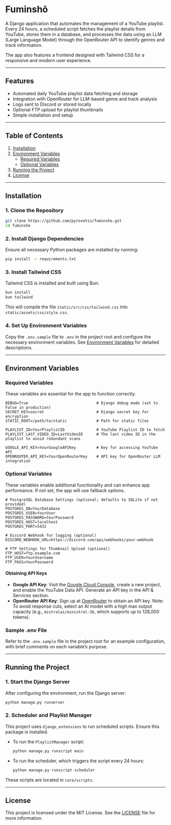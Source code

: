# Fuminshō

A Django application that automates the management of a YouTube playlist. Every 24 hours, a scheduled script fetches the
playlist details from YouTube, stores them in a database, and processes the data using an LLM (Large Language Model)
through the OpenRouter API to identify genres and track information.

The app also features a frontend designed with Tailwind CSS for a responsive and modern user experience.

---

## Features

- Automated daily YouTube playlist data fetching and storage
- Integration with OpenRouter for LLM-based genre and track analysis
- Logs sent to Discord or stored locally
- Optional FTP upload for playlist thumbnails
- Simple installation and setup

---

## Table of Contents

1. [Installation](#installation)
2. [Environment Variables](#environment-variables)
    - [Required Variables](#required-variables)
    - [Optional Variables](#optional-variables)
3. [Running the Project](#running-the-project)
4. [License](#license)

---

## Installation

### 1. Clone the Repository

```bash
git clone https://github.com/pyrovetis/fuminsho.git
cd fuminsho
```

### 2. Install Django Dependencies

Ensure all necessary Python packages are installed by running:

```bash
pip install -r requirements.txt
```

### 3. Install Tailwind CSS

Tailwind CSS is installed and built using Bun:

```bash
bun install
bun tailwind
```

This will compile the file `static/src/css/tailwind.css` into `static/assets/css/style.css`.

### 4. Set Up Environment Variables

Copy the `.env.sample` file to `.env` in the project root and configure the necessary environment variables.
See [Environment Variables](#environment-variables) for detailed descriptions.

---

## Environment Variables

### Required Variables

These variables are essential for the app to function correctly.

```plaintext
DEBUG=True                              # Django debug mode (set to False in production)
SECRET_KEY=secret                       # Django secret key for encryption
STATIC_ROOT=/path/to/static             # Path for static files

PLAYLIST_ID=YourPlaylistID              # YouTube Playlist ID to fetch
PLAYLIST_LAST_VIDEO_ID=LastVideoID      # The last video ID in the playlist to avoid redundant scans

GOOGLE_API_KEY=YourGoogleAPIKey         # Key for accessing YouTube API
OPENROUTER_API_KEY=YourOpenRouterKey    # API key for OpenRouter LLM integration
```

### Optional Variables

These variables enable additional functionality and can enhance app performance. If not set, the app will use fallback
options.

```plaintext
# PostgreSQL Database Settings (optional; defaults to SQLite if not provided)
POSTGRES_DB=YourDatabase
POSTGRES_USER=YourUser
POSTGRES_PASSWORD=YourPassword
POSTGRES_HOST=localhost
POSTGRES_PORT=5432

# Discord Webhook for logging (optional)
DISCORD_WEBHOOK_URL=https://discord.com/api/webhooks/your-webhook

# FTP Settings for Thumbnail Upload (optional)
FTP_HOST=ftp.example.com
FTP_USER=YourUsername
FTP_PASS=YourPassword
```

#### Obtaining API Keys

- **Google API Key**: Visit the [Google Cloud Console](https://console.cloud.google.com/), create a new project, and
  enable the YouTube Data API. Generate an API key in the API & Services section.
- **OpenRouter API Key**: Sign up at [OpenRouter](https://openrouter.ai) to obtain an API key. Note: To avoid response
  cuts, select an AI model with a high max output capacity (e.g., `mistralai/ministral-3b`, which supports up to 128,000
  tokens).

### Sample .env File

Refer to the `.env.sample` file in the project root for an example configuration, with brief comments on each variable’s
purpose.

---

## Running the Project

### 1. Start the Django Server

After configuring the environment, run the Django server:

```bash
python manage.py runserver
```

### 2. Scheduler and Playlist Manager

This project uses `django_extensions` to run scheduled scripts. Ensure this package is installed.

- To run the `PlaylistManager` script:
  ```bash
  python manage.py runscript main
  ```

- To run the scheduler, which triggers the script every 24 hours:
  ```bash
  python manage.py runscript scheduler
  ```

These scripts are located in `core/scripts`.

---

## License

This project is licensed under the MIT License. See the [LICENSE](LICENSE) file for more information.